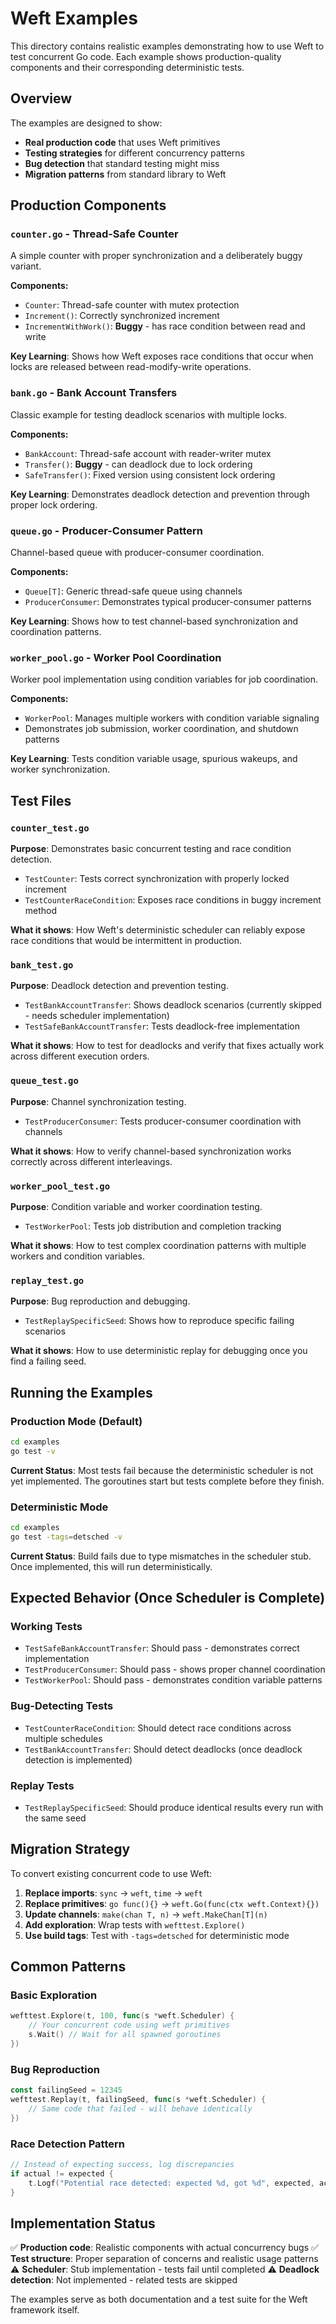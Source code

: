# Weft Examples

This directory contains realistic examples demonstrating how to use Weft to test concurrent Go code. Each example shows production-quality components and their corresponding deterministic tests.

## Overview

The examples are designed to show:
- **Real production code** that uses Weft primitives
- **Testing strategies** for different concurrency patterns
- **Bug detection** that standard testing might miss
- **Migration patterns** from standard library to Weft

## Production Components

### `counter.go` - Thread-Safe Counter
A simple counter with proper synchronization and a deliberately buggy variant.

**Components:**
- `Counter`: Thread-safe counter with mutex protection
- `Increment()`: Correctly synchronized increment
- `IncrementWithWork()`: **Buggy** - has race condition between read and write

**Key Learning**: Shows how Weft exposes race conditions that occur when locks are released between read-modify-write operations.

### `bank.go` - Bank Account Transfers
Classic example for testing deadlock scenarios with multiple locks.

**Components:**
- `BankAccount`: Thread-safe account with reader-writer mutex
- `Transfer()`: **Buggy** - can deadlock due to lock ordering
- `SafeTransfer()`: Fixed version using consistent lock ordering

**Key Learning**: Demonstrates deadlock detection and prevention through proper lock ordering.

### `queue.go` - Producer-Consumer Pattern
Channel-based queue with producer-consumer coordination.

**Components:**
- `Queue[T]`: Generic thread-safe queue using channels
- `ProducerConsumer`: Demonstrates typical producer-consumer patterns

**Key Learning**: Shows how to test channel-based synchronization and coordination patterns.

### `worker_pool.go` - Worker Pool Coordination
Worker pool implementation using condition variables for job coordination.

**Components:**
- `WorkerPool`: Manages multiple workers with condition variable signaling
- Demonstrates job submission, worker coordination, and shutdown patterns

**Key Learning**: Tests condition variable usage, spurious wakeups, and worker synchronization.

## Test Files

### `counter_test.go`
**Purpose**: Demonstrates basic concurrent testing and race condition detection.

- `TestCounter`: Tests correct synchronization with properly locked increment
- `TestCounterRaceCondition`: Exposes race conditions in buggy increment method

**What it shows**: How Weft's deterministic scheduler can reliably expose race conditions that would be intermittent in production.

### `bank_test.go`
**Purpose**: Deadlock detection and prevention testing.

- `TestBankAccountTransfer`: Shows deadlock scenarios (currently skipped - needs scheduler implementation)
- `TestSafeBankAccountTransfer`: Tests deadlock-free implementation

**What it shows**: How to test for deadlocks and verify that fixes actually work across different execution orders.

### `queue_test.go`
**Purpose**: Channel synchronization testing.

- `TestProducerConsumer`: Tests producer-consumer coordination with channels

**What it shows**: How to verify channel-based synchronization works correctly across different interleavings.

### `worker_pool_test.go`
**Purpose**: Condition variable and worker coordination testing.

- `TestWorkerPool`: Tests job distribution and completion tracking

**What it shows**: How to test complex coordination patterns with multiple workers and condition variables.

### `replay_test.go`
**Purpose**: Bug reproduction and debugging.

- `TestReplaySpecificSeed`: Shows how to reproduce specific failing scenarios

**What it shows**: How to use deterministic replay for debugging once you find a failing seed.

## Running the Examples

### Production Mode (Default)
```bash
cd examples
go test -v
```
**Current Status**: Most tests fail because the deterministic scheduler is not yet implemented. The goroutines start but tests complete before they finish.

### Deterministic Mode
```bash
cd examples
go test -tags=detsched -v
```
**Current Status**: Build fails due to type mismatches in the scheduler stub. Once implemented, this will run deterministically.

## Expected Behavior (Once Scheduler is Complete)

### Working Tests
- `TestSafeBankAccountTransfer`: Should pass - demonstrates correct implementation
- `TestProducerConsumer`: Should pass - shows proper channel coordination
- `TestWorkerPool`: Should pass - demonstrates condition variable patterns

### Bug-Detecting Tests
- `TestCounterRaceCondition`: Should detect race conditions across multiple schedules
- `TestBankAccountTransfer`: Should detect deadlocks (once deadlock detection is implemented)

### Replay Tests
- `TestReplaySpecificSeed`: Should produce identical results every run with the same seed

## Migration Strategy

To convert existing concurrent code to use Weft:

1. **Replace imports**: `sync` → `weft`, `time` → `weft`
2. **Replace primitives**: `go func(){}` → `weft.Go(func(ctx weft.Context){})`
3. **Update channels**: `make(chan T, n)` → `weft.MakeChan[T](n)`
4. **Add exploration**: Wrap tests with `wefttest.Explore()`
5. **Use build tags**: Test with `-tags=detsched` for deterministic mode

## Common Patterns

### Basic Exploration
```go
wefttest.Explore(t, 100, func(s *weft.Scheduler) {
    // Your concurrent code using weft primitives
    s.Wait() // Wait for all spawned goroutines
})
```

### Bug Reproduction
```go
const failingSeed = 12345
wefttest.Replay(t, failingSeed, func(s *weft.Scheduler) {
    // Same code that failed - will behave identically
})
```

### Race Detection Pattern
```go
// Instead of expecting success, log discrepancies
if actual != expected {
    t.Logf("Potential race detected: expected %d, got %d", expected, actual)
}
```

## Implementation Status

✅ **Production code**: Realistic components with actual concurrency bugs
✅ **Test structure**: Proper separation of concerns and realistic usage patterns
⚠️ **Scheduler**: Stub implementation - tests fail until completed
⚠️ **Deadlock detection**: Not implemented - related tests are skipped

The examples serve as both documentation and a test suite for the Weft framework itself.